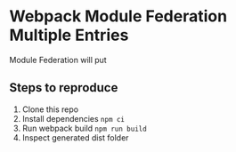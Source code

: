 # Webpack Module Federation Multiple Entries

Module Federation will put

## Steps to reproduce

1. Clone this repo
2. Install dependencies `npm ci`
3. Run webpack build `npm run build`
4. Inspect generated dist folder